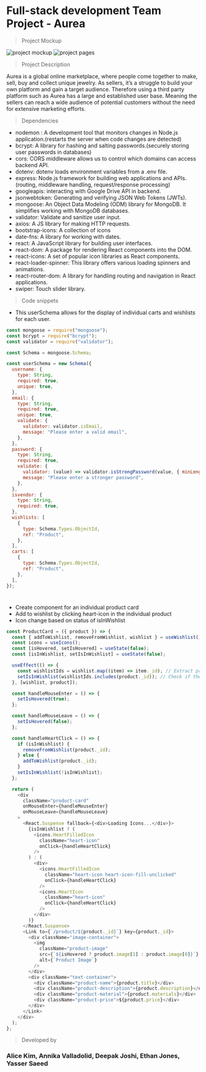 # Full-stack development Team Project - Aurea

> Project Mockup

![project mockup](./frontend/public/mockup.jpg)
![project pages](./frontend/public/aurea-pages.png)

> Project Description

Aurea is a global online marketplace, where people come together to make, sell, buy and collect unique jewelry.
As sellers, it’s a struggle to build your own platform and gain a target audience. Therefore using a third party platform such as Aurea has a large and established user base. Meaning the sellers can reach a wide audience of potential customers without the need for extensive marketing efforts.

> Dependencies

- nodemon : A development tool that monitors changes in Node.js application.(restarts the server when code changes are detected)
- bcrypt: A library for hashing and salting passwords.(securely storing user passwords in databases)
- cors: CORS middleware allows us to control which domains can access backend API.
- dotenv: dotenv loads environment variables from a .env file.
- express: Node.js framework for building web applications and APIs.(routing, middleware handling, request/response processing)
- googleapis: interacting with Google Drive API in backend.
- jsonwebtoken: Generating and verifying JSON Web Tokens (JWTs).
- mongoose: An Object Data Modeling (ODM) library for MongoDB. It simplifies working with MongoDB databases.
- validator: Validate and sanitize user input.
- axios: A JS library for making HTTP requests.
- bootstrap-icons: A collection of icons
- date-fns: A library for working with dates.
- react: A JavaScript library for building user interfaces.
- react-dom: A package for rendering React components into the DOM.
- react-icons: A set of popular icon libraries as React components.
- react-loader-spinner: This library offers various loading spinners and animations.
- react-router-dom: A library for handling routing and navigation in React applications.
- swiper: Touch slider library.

> Code snippets

- This userSchema allows for the display of individual carts and wishlists for each user.

```javascript
const mongoose = require("mongoose");
const bcrypt = require("bcrypt");
const validator = require("validator");

const Schema = mongoose.Schema;

const userSchema = new Schema({
  username: {
    type: String,
    required: true,
    unique: true,
  },
  email: {
    type: String,
    required: true,
    unique: true,
    validate: {
      validator: validator.isEmail,
      message: "Please enter a valid email",
    },
  },
  password: {
    type: String,
    required: true,
    validate: {
      validator: (value) => validator.isStrongPassword(value, { minLength: 8 }),
      message: "Please enter a stronger password",
    },
  },
  isvendor: {
    type: String,
    required: true,
  },
  wishlists: [
    {
      type: Schema.Types.ObjectId,
      ref: "Product",
    },
  ],
  carts: [
    {
      type: Schema.Types.ObjectId,
      ref: "Product",
    },
  ],
});
```

#

- Create component for an individual product card
- Add to wishlist by clicking heart-icon in the individual product
- Icon change based on status of isInWishlist

```javascript
const ProductCard = ({ product }) => {
  const { addToWishlist, removeFromWishlist, wishlist } = useWishlist();
  const icons = useIcons();
  const [isHovered, setIsHovered] = useState(false);
  const [isInWishlist, setIsInWishlist] = useState(false);

  useEffect(() => {
    const wishlistIds = wishlist.map((item) => item._id); // Extract product IDs from the wishlist
    setIsInWishlist(wishlistIds.includes(product._id)); // Check if the product ID is in the wishlist IDs
  }, [wishlist, product]);

  const handleMouseEnter = () => {
    setIsHovered(true);
  };

  const handleMouseLeave = () => {
    setIsHovered(false);
  };

  const handleHeartClick = () => {
    if (isInWishlist) {
      removeFromWishlist(product._id);
    } else {
      addToWishlist(product._id);
    }
    setIsInWishlist(!isInWishlist);
  };

  return (
    <div
      className="product-card"
      onMouseEnter={handleMouseEnter}
      onMouseLeave={handleMouseLeave}
    >
      <React.Suspense fallback={<div>Loading Icons...</div>}>
        {isInWishlist ? (
          <icons.HeartFilledIcon
            className="heart-icon"
            onClick={handleHeartClick}
          />
        ) : (
          <div>
            <icons.HeartFilledIcon
              className="heart-icon heart-icon-fill-unclicked"
              onClick={handleHeartClick}
            />
            <icons.HeartIcon
              className="heart-icon"
              onClick={handleHeartClick}
            />
          </div>
        )}
      </React.Suspense>
      <Link to={`/product/${product._id}`} key={product._id}>
        <div className="image-container">
          <img
            className="product-image"
            src={`${isHovered ? product.image[1] : product.image[0]}`}
            alt={`Product Image`}
          />
        </div>
        <div className="text-container">
          <div className="product-name">{product.title}</div>
          <div className="product-description">{product.description}</div>
          <div className="product-material">{product.materials}</div>
          <div className="product-price">${product.price}</div>
        </div>
      </Link>
    </div>
  );
};
```

> Developed by

### Alice Kim, Annika Valladolid, Deepak Joshi, Ethan Jones, Yasser Saeed
